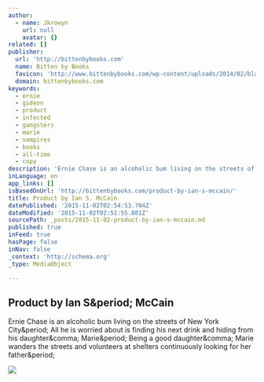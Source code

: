 ```yaml
---
author:
  - name: Jkrowyn
    url: null
    avatar: {}
related: []
publisher:
  url: 'http://bittenbybooks.com'
  name: Bitten by Books
  favicon: 'http://www.bittenbybooks.com/wp-content/uploads/2014/02/black-heart.ico'
  domain: bittenbybooks.com
keywords:
  - ernie
  - gideon
  - product
  - infected
  - gangsters
  - marie
  - vampires
  - books
  - all-time
  - copy
description: 'Ernie Chase is an alcoholic bum living on the streets of New York City. All he is worried about is finding his next drink and hiding from his daughter, Marie. Being a good daughter, Marie wanders the streets and volunteers at shelters continuously looking for her father.'
inLanguage: en
app_links: []
isBasedOnUrl: 'http://bittenbybooks.com/product-by-ian-s-mccain/'
title: Product by Ian S. McCain
datePublished: '2015-11-02T02:54:53.704Z'
dateModified: '2015-11-02T02:51:55.801Z'
sourcePath: _posts/2015-11-02-product-by-ian-s-mccain.md
published: true
inFeed: true
hasPage: false
inNav: false
_context: 'http://schema.org'
_type: MediaObject

---
```

<article style=""><h1>Product by Ian S&amp;period; McCain</h1><p>Ernie Chase is an alcoholic bum living on the streets of New York City&amp;period; All he is worried about is finding his next drink and hiding from his daughter&amp;comma; Marie&amp;period; Being a good daughter&amp;comma; Marie wanders the streets and volunteers at shelters continuously looking for her father&amp;period;</p><img src="http://ecx.images-amazon.com/images/I/41RrF1n6RBL._SL160_.jpg" /></article>